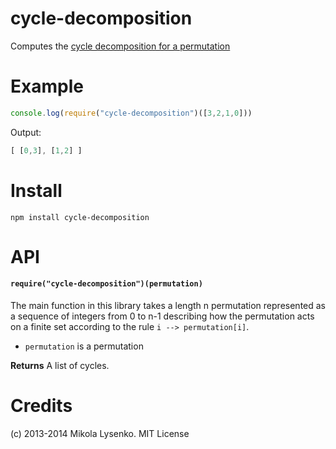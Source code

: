 cycle-decomposition
===================
Computes the [cycle decomposition for a permutation](http://en.wikipedia.org/wiki/Cycle_decomposition_%28group_theory%29)

# Example

```javascript
console.log(require("cycle-decomposition")([3,2,1,0]))
```

Output:

```javascript
[ [0,3], [1,2] ]
```

# Install

```
npm install cycle-decomposition
```

# API

#### `require("cycle-decomposition")(permutation)`
The main function in this library takes a length n permutation represented as a sequence of integers from 0 to n-1 describing how the permutation acts on a finite set according to the rule `i --> permutation[i]`.

* `permutation` is a permutation

**Returns** A list of cycles.

Credits
=======
(c) 2013-2014 Mikola Lysenko.  MIT License